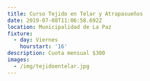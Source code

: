 ```yaml
---
title: Curso Tejido en Telar y Atrapasueños
date: 2019-07-08T11:06:58.692Z
location: Municipalidad de La Paz
fixture:
  - day: Viernes
    hourstart: '16'
description: Cuota mensual $300
images:
  - /img/tejidoentelar.jpg
---
```



